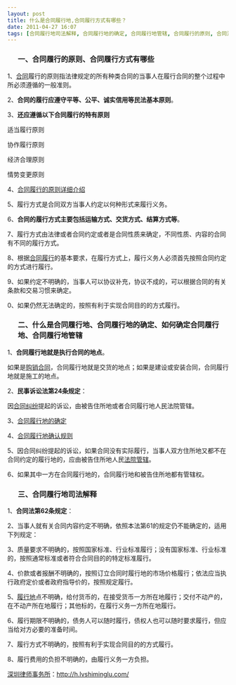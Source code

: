 ```yaml
---
layout: post
title: 什么是合同履行地,合同履行方式有哪些？
date: 2011-04-27 16:07
tags: [合同履行地司法解释, 合同履行地的确定, 合同履行地管辖, 合同履行的原则, 合同法, 如何确定合同履行地, 深圳合同纠纷律师]
---
```

<ol>
<h3>一、合同履行的原则、合同履行方式有哪些</h3>
</ol>
1、<a href="http://h.lvshiminglu.com/law/category/contract" target="_blank">合同</a>履行的原则指法律规定的所有种类合同的当事人在履行合同的整个过程中所必须遵循的一般准则。

2、<strong>合同的履行应遵守平等、公平、诚实信用等民法基本原则</strong>。

3、<strong>还应遵循以下合同履行的特有原则</strong>

适当履行原则

协作履行原则

经济合理原则

情势变更原则

4、<a href="http://wiki.mbalib.com/wiki/%E5%90%88%E5%90%8C%E5%B1%A5%E8%A1%8C#.E5.90.88.E5.90.8C.E5.B1.A5.E8.A1.8C.E7.9A.84.E5.8E.9F.E5.88.99" target="_blank">合同履行的原则详细介绍</a>

5、履行方式是合同双方当事人约定以何种形式来履行义务。

6、<strong>合同的履行方式主要包括运输方式、交货方式、结算方式等</strong>。

7、履行方式由法律或者合同约定或者是合同性质来确定，不同性质、内容的合同有不同的履行方式。

8、根据<a href="http://h.lvshiminglu.com/law/723.html" target="_blank">合同履行</a>的基本要求，在履行方式上，履行义务人必须首先按照合同约定的方式进行履行。

9、如果约定不明确的，当事人可以协议补充，协议不成的，可以根据合同的有关条款和交易习惯来确定。

0、如果仍然无法确定的，按照有利于实现合同目的的方式履行。
<ol>
<h3>二、什么是合同履行地、合同履行地的确定、如何确定合同履行地、合同履行地管辖</h3>
</ol>
1、<strong>合同履行地就是执行合同的地点</strong>。

如果是<a href="http://h.lvshiminglu.com/law/tag/%E4%BA%A7%E5%93%81%E8%B4%AD%E9%94%80%E5%90%88%E5%90%8C%E6%A0%B7%E6%9C%AC" target="_blank">购销合同</a>，合同履行地就是交货的地点；如果是建设或安装合同，合同履行地就是施工的地点。

2、<strong>民事诉讼法第24条规定</strong>：

因<a href="http://h.lvshiminglu.com/law/category/contract" target="_blank">合同纠纷</a>提起的诉讼，由被告住所地或者合同履行地人民法院管辖。

3、<a href="http://www.chinafakao.com.cn/Article/skcs/susun/200712/2598.html" target="_blank">合同履行地的确定</a>

4、<a href="http://www.zhukonghang.com/ShowArticle.shtml?ID=200771514542686416.htm" target="_blank">合同履行地确认规则</a>

5、因合同纠纷提起的诉讼，如果合同没有实际履行，当事人双方住所地又都不在合同约定的履行地的，应由被告住所地人民<a href="http://h.lvshiminglu.com/law/635.html" target="_blank">法院管辖</a>。

6、如果其中一方在合同履行地的，合同履行地和被告住所地都有管辖权。
<ol>
<h3>三、合同履行地司法解释</h3>
</ol>
1、<strong>合同法第62条规定</strong>：

2、当事人就有关合同内容约定不明确，依照本法第61的规定仍不能确定的，适用下列规定：

3、质量要求不明确的，按照国家标准、行业标准履行；没有国家标准、行业标准的，按照通常标准或者符合合同目的的特定标准履行。

4、价款或者报酬不明确的，按照订立合同时履行地的市场价格履行；依法应当执行政府定价或者政府指导价的，按照规定履行。

5、<a href="http://h.lvshiminglu.com/law/723.html" target="_blank">履行地</a>点不明确，给付货币的，在接受货币一方所在地履行；交付不动产的，在不动产所在地履行；其他标的，在履行义务一方所在地履行。

6、履行期限不明确的，债务人可以随时履行，债权人也可以随时要求履行，但应当给对方必要的准备时间。

7、履行方式不明确的，按照有利于实现合同目的的方式履行。

8、履行费用的负担不明确的，由履行义务一方负担。

<a href="http://h.lvshiminglu.com/">深圳律师事务所</a>：<a href="http://h.lvshiminglu.com/">http://h.lvshiminglu.com/</a>

